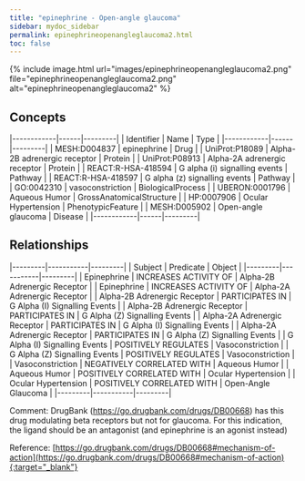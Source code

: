 ```yaml
---
title: "epinephrine - Open-angle glaucoma"
sidebar: mydoc_sidebar
permalink: epinephrineopenangleglaucoma2.html
toc: false 
---
```


{% include image.html url="images/epinephrineopenangleglaucoma2.png" file="epinephrineopenangleglaucoma2.png" alt="epinephrineopenangleglaucoma2" %}

## Concepts

|------------|------|---------|
| Identifier | Name | Type    |
|------------|------|---------|
| MESH:D004837 | epinephrine | Drug |
| UniProt:P18089 | Alpha-2B adrenergic receptor | Protein |
| UniProt:P08913 | Alpha-2A adrenergic receptor | Protein |
| REACT:R-HSA-418594 | G alpha (i) signalling events | Pathway |
| REACT:R-HSA-418597 | G alpha (z) signalling events | Pathway |
| GO:0042310 | vasoconstriction | BiologicalProcess |
| UBERON:0001796 | Aqueous Humor | GrossAnatomicalStructure |
| HP:0007906 | Ocular Hypertension | PhenotypicFeature |
| MESH:D005902 | Open-angle glaucoma | Disease |
|------------|------|---------|

## Relationships

|---------|-----------|---------|
| Subject | Predicate | Object  |
|---------|-----------|---------|
| Epinephrine | INCREASES ACTIVITY OF | Alpha-2B Adrenergic Receptor |
| Epinephrine | INCREASES ACTIVITY OF | Alpha-2A Adrenergic Receptor |
| Alpha-2B Adrenergic Receptor | PARTICIPATES IN | G Alpha (I) Signalling Events |
| Alpha-2B Adrenergic Receptor | PARTICIPATES IN | G Alpha (Z) Signalling Events |
| Alpha-2A Adrenergic Receptor | PARTICIPATES IN | G Alpha (I) Signalling Events |
| Alpha-2A Adrenergic Receptor | PARTICIPATES IN | G Alpha (Z) Signalling Events |
| G Alpha (I) Signalling Events | POSITIVELY REGULATES | Vasoconstriction |
| G Alpha (Z) Signalling Events | POSITIVELY REGULATES | Vasoconstriction |
| Vasoconstriction | NEGATIVELY CORRELATED WITH | Aqueous Humor |
| Aqueous Humor | POSITIVELY CORRELATED WITH | Ocular Hypertension |
| Ocular Hypertension | POSITIVELY CORRELATED WITH | Open-Angle Glaucoma |
|---------|-----------|---------|

Comment: DrugBank (https://go.drugbank.com/drugs/DB00668) has this drug modulating beta receptors but not for glaucoma. For this indication, the ligand should be an antagonist (and epinephrine is an agonist instead)

Reference: [https://go.drugbank.com/drugs/DB00668#mechanism-of-action](https://go.drugbank.com/drugs/DB00668#mechanism-of-action){:target="_blank"}